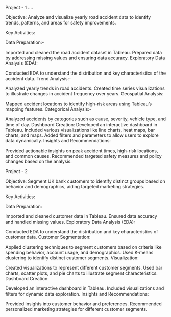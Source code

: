 Project - 1  ....

Objective:
Analyze and visualize yearly road accident data to identify trends, patterns, and areas for safety improvements.

Key Activities: 

Data Preparation:-

Imported and cleaned the road accident dataset in Tableau.
Prepared data by addressing missing values and ensuring data accuracy.
Exploratory Data Analysis (EDA):

Conducted EDA to understand the distribution and key characteristics of the accident data.
Trend Analysis:-

Analyzed yearly trends in road accidents.
Created time series visualizations to illustrate changes in accident frequency over years.
Geospatial Analysis:

Mapped accident locations to identify high-risk areas using Tableau’s mapping features.
Categorical Analysis:-

Analyzed accidents by categories such as cause, severity, vehicle type, and time of day.
Dashboard Creation:
Developed an interactive dashboard in Tableau.
Included various visualizations like line charts, heat maps, bar charts, and maps.
Added filters and parameters to allow users to explore data dynamically.
Insights and Recommendations:

Provided actionable insights on peak accident times, high-risk locations, and common causes.
Recommended targeted safety measures and policy changes based on the analysis.





Project - 2

Objective:
Segment UK bank customers to identify distinct groups based on behavior and demographics, aiding targeted marketing strategies.

Key Activities:

Data Preparation:

Imported and cleaned customer data in Tableau.
Ensured data accuracy and handled missing values.
Exploratory Data Analysis (EDA):

Conducted EDA to understand the distribution and key characteristics of customer data.
Customer Segmentation:

Applied clustering techniques to segment customers based on criteria like spending behavior, account usage, and demographics.
Used K-means clustering to identify distinct customer segments.
Visualization:

Created visualizations to represent different customer segments.
Used bar charts, scatter plots, and pie charts to illustrate segment characteristics.
Dashboard Creation:

Developed an interactive dashboard in Tableau.
Included visualizations and filters for dynamic data exploration.
Insights and Recommendations:

Provided insights into customer behavior and preferences.
Recommended personalized marketing strategies for different customer segments.
